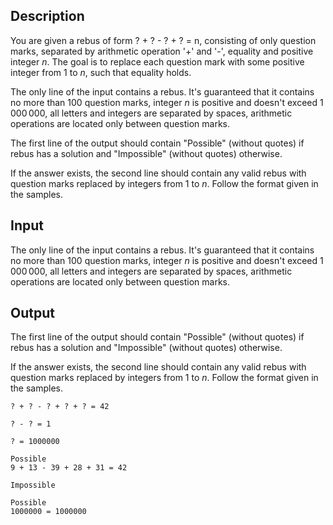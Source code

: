 ## Description

<div><p>You are given a rebus of form <span class="tex-font-style-tt">? + ? - ? + ? = n</span>, consisting of only question marks, separated by arithmetic operation '<span class="tex-font-style-tt">+</span>' and '<span class="tex-font-style-tt">-</span>', equality and positive integer <span class="tex-span"><i>n</i></span>. The goal is to replace each question mark with some positive integer from <span class="tex-span">1</span> to <span class="tex-span"><i>n</i></span>, such that equality holds.</p></div><div class="input-specification"><p>The only line of the input contains a rebus. It's guaranteed that it contains no more than <span class="tex-span">100</span> question marks, integer <span class="tex-span"><i>n</i></span> is positive and doesn't exceed <span class="tex-span">1 000 000</span>, all letters and integers are separated by spaces, arithmetic operations are located only between question marks.</p></div><div class="output-specification"><p>The first line of the output should contain "<span class="tex-font-style-tt">Possible</span>" (without quotes) if rebus has a solution and "<span class="tex-font-style-tt">Impossible</span>" (without quotes) otherwise.</p><p>If the answer exists, the second line should contain any valid rebus with question marks replaced by integers from <span class="tex-span">1</span> to <span class="tex-span"><i>n</i></span>. Follow the format given in the samples.</p></div>

## Input

<p>The only line of the input contains a rebus. It's guaranteed that it contains no more than <span class="tex-span">100</span> question marks, integer <span class="tex-span"><i>n</i></span> is positive and doesn't exceed <span class="tex-span">1 000 000</span>, all letters and integers are separated by spaces, arithmetic operations are located only between question marks.</p>

## Output

<p>The first line of the output should contain "<span class="tex-font-style-tt">Possible</span>" (without quotes) if rebus has a solution and "<span class="tex-font-style-tt">Impossible</span>" (without quotes) otherwise.</p><p>If the answer exists, the second line should contain any valid rebus with question marks replaced by integers from <span class="tex-span">1</span> to <span class="tex-span"><i>n</i></span>. Follow the format given in the samples.</p>





```input1
? + ? - ? + ? + ? = 42

```




```input2
? - ? = 1

```




```input3
? = 1000000

```




```output1
Possible
9 + 13 - 39 + 28 + 31 = 42

```




```output2
Impossible

```




```output3
Possible
1000000 = 1000000

```


